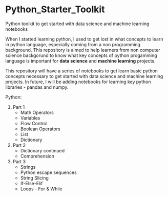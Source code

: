 # Python_Starter_Toolkit
Python toolkit to get started with data science and machine learning notebooks

When I started learning python, I used to get lost in what concepts to learn in python language, especially coming from a non programming background. This repository is aimed to help learners from non computer science backgorund to know what key concepts of python progamming language is important for **data science** and **machine learning** projects.

This repository will have a series of notebooks to get learn basic python concepts necessary to get started with data science and machine learning projects. In future, I will be adding notebooks for learning key python libraries - pandas and numpy.

Python:
1. Part 1
    - Math Operators
    - Variables
    - Flow Control
    - Boolean Operators
    - List
    - Dictionary
2. Part 2
    - Dictionary continued
    - Comprehension
3. Part 3
    - Strings
    - Python escape sequences
    - String Slicing
    - If-Else-Elif
    - Loops - For & While


